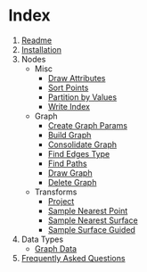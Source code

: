 # Index

1. [Readme](../Readme.md)
1. [Installation](Installation.md)
1. Nodes
    - Misc
        - [Draw Attributes](PCGExDrawAttributes.md)
        - [Sort Points](PCGExSortPoints.md)
        - [Partition by Values](PCGExPartitionByValues.md)
        - [Write Index](PCGExWriteIndex.md)
    - Graph
        - [Create Graph Params](PCGExCreateGraphParams.md)
        - [Build Graph](PCGExBuildGraph.md)
        - [Consolidate Graph](PCGExConsolidateGraph.md)
        - [Find Edges Type](PCGExFindEdgesType.md)
        - [Find Paths](PCGExFindPaths.md)
        - [Draw Graph](PCGExDrawGraph.md)
        - [Delete Graph](PCGExDeleteGraph.md)
    - Transforms
        - [Project](PCGExProject.md)
        - [Sample Nearest Point](PCGExSampleNearestPoint.md)
        - [Sample Nearest Surface](PCGExSampleNearestSurface.md)
        - [Sample Surface Guided](PCGExSampleSurfaceGuided.md)
1. Data Types
    - [Graph Data](PCGExGraphData.md)
1. [Frequently Asked Questions](FAQ.md)